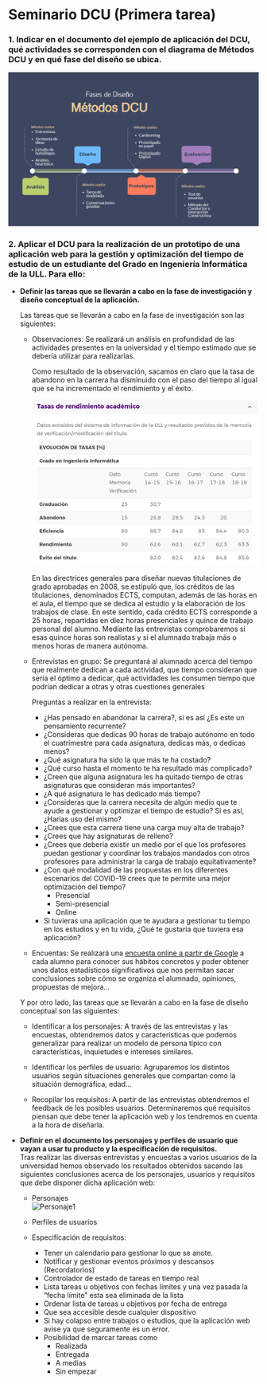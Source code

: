 # Seminario DCU (Primera tarea)

### 1. Indicar en el documento del ejemplo de aplicación del DCU, qué actividades se corresponden con el diagrama de Métodos DCU y en qué fase del diseño se ubica.

![Apartado 1 Imagen](Imagenes/apartado_1.JPG)

### 2. Aplicar el DCU para la realización de un prototipo de una aplicación web para la gestión y optimización del tiempo de estudio de un estudiante del Grado en Ingeniería Informática de la ULL. Para ello:

* **Definir las tareas que se llevarán a cabo en la fase de investigación y diseño conceptual de la aplicación.**

  Las tareas que se llevarán a cabo en la fase de investigación son las siguientes:
    * Observaciones: Se realizará un análisis en profundidad de las actividades presentes en la universidad y el tiempo estimado que se debería utilizar para realizarlas.

      Como resultado de la observación, sacamos en claro que la tasa de abandono en la carrera ha disminuido con el paso del tiempo al igual que se ha incrementado el rendimiento y el éxito.

      ![Tasa de abandono de Ingeniería Informática en la ULL](Imagenes/Tasa_de_abandono_if_ull.jpg)

      En las directrices generales para diseñar nuevas titulaciones de grado aprobadas en 2008, se estipuló que, los créditos de las titulaciones, denominados ECTS, computan, además de las horas en el aula, el tiempo que se dedica al estudio y la elaboración de los trabajos de clase. En este sentido, cada crédito ECTS corresponde a 25 horas, repartidas en diez horas presenciales y quince de trabajo personal del alumno. Mediante las entrevistas comprobaremos si esas quince horas son realistas y si el alumnado trabaja más o menos horas de manera autónoma.

    
    * Entrevistas en grupo: Se preguntará al alumnado acerca del tiempo que realmente dedican a cada actividad, que tiempo consideran que sería el óptimo a dedicar, qué actividades les consumen tiempo que podrían dedicar a otras y otras cuestiones generales
    
      Preguntas a realizar en la entrevista:

      * ¿Has pensado en abandonar la carrera?, si es así ¿Es este un pensamiento recurrente?
      * ¿Consideras que dedicas 90 horas de trabajo autónomo en todo el cuatrimestre para cada asignatura, dedicas más, o dedicas menos?
      * ¿Qué asignatura ha sido la que más te ha costado?
      * ¿Qué curso hasta el momento te ha resultado más complicado?
      * ¿Creen que alguna asignatura les ha quitado tiempo de otras asignaturas que consideran más importantes?
      * ¿A qué asignatura le has dedicado más tiempo?
      * ¿Consideras que la carrera necesita de algún medio que te ayude a gestionar y optimizar el tiempo de estudio? Si es así, ¿Harías uso del mismo?
      * ¿Crees que esta carrera tiene una carga muy alta de trabajo?
      * ¿Crees que hay asignaturas de relleno?
      * ¿Crees que debería existir un medio por el que los profesores puedan gestionar y coordinar los trabajos mandados con otros profesores para administrar la carga de trabajo equitativamente?
      * ¿Con qué modalidad de las propuestas en los diferentes escenarios del COVID-19 crees que te permite una mejor optimización del tiempo?
        * Presencial
        * Semi-presencial
        * Online
      * Si tuvieras una aplicación que te ayudara a gestionar tu tiempo en los estudios y en tu vida, ¿Qué te gustaría que tuviera esa aplicación?

  
    * Encuentas: Se realizará una [encuesta online a partir de Google](https://docs.google.com/forms/d/e/1FAIpQLSf0_ej8SxjciekdSPXtzb2vHSsGb4TD5nFrziuJ9-lKXKW3aQ/viewform?usp=sf_link) a cada alumno para conocer sus hábitos concretos y poder obtener unos datos estadísticos significativos que nos permitan sacar conclusiones sobre cómo se organiza el alumnado, opiniones, propuestas de mejora...

  Y por otro lado, las tareas que se llevarán a cabo en la fase de diseño conceptual son las siguientes:
    * Identificar a los personajes: A través de las entrevistas y las encuestas, obtendremos datos y características que podemos generalizar para realizar un modelo de persona típico con características, inquietudes e intereses similares.
    
    * Identificar los perfiles de usuario: Agruparemos los distintos usuarios según situaciones generales que compartan como la situación demográfica, edad...  
  
    * Recopilar los requisitos: A partir de las entrevistas obtendremos el feedback de los posibles usuarios. Determinaremos qué requisitos piensan que debe tener la aplicación web y los tendremos en cuenta a la hora de diseñarla.
  
* **Definir en el documento los personajes y perfiles de usuario que vayan a usar tu producto y la especificación de requisitos.**  
Tras realizar las diversas entrevistas y encuestas a varios usuarios de la universidad hemos observado los resultados obtenidos sacando las siguientes conclusiones acerca de los personajes, usuarios y requisitos que debe disponer dicha aplicación web:
  * Personajes  
    ![Personaje1](Imagenes/Personaje1.JPG)
  * Perfiles de usuarios  

  * Especificación de requisitos:
    * Tener un calendario para gestionar lo que se anote.
    * Notificar y gestionar eventos próximos y descansos (Recordatorios)
    * Controlador de estado de tareas en tiempo real
    * Lista tareas u objetivos con fechas límites y una vez pasada la “fecha límite” esta sea eliminada de la lista
    * Ordenar lista de tareas u objetivos por fecha de entrega
    * Que sea accesible desde cualquier dispositivo
    * Si hay colapso entre trabajos o estudios, que la aplicación web avise ya que seguramente es un error.
    * Posibilidad de marcar tareas como
      * Realizada 
      * Entregada
      * A medias
      * Sin empezar
